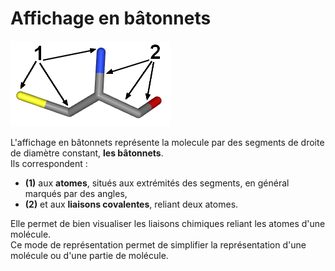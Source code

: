 # Affichage en bâtonnets
![Bâtonnets](static/img/st1.png)   

L'affichage en bâtonnets représente la molecule par des segments de droite de diamètre constant, **les bâtonnets**.   
Ils correspondent :
* **(1)** aux **atomes**, situés aux extrémités des segments, en général marqués par des angles, 
* **(2)** et aux **liaisons covalentes**, reliant deux atomes.  

Elle permet de bien visualiser les liaisons chimiques reliant les atomes d'une molécule.  
Ce mode de représentation permet de simplifier la représentation d'une molécule ou d'une partie de molécule.